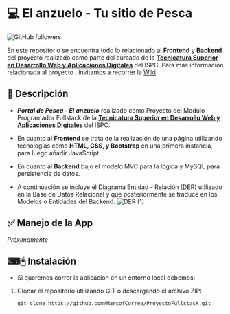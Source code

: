 # 💻 El anzuelo - Tu sitio de Pesca
![GitHub followers](https://img.shields.io/github/followers/mariquenaallosa?style=social)

En este repositorio se encuentra todo lo relacionado al **Frontend** y **Backend** del proyecto realizado como parte del cursado de la **[Tecnicatura Superior en Desarrollo Web y Aplicaciones Digitales](https://ispc.prod.tucampus.org/tecnicatura-web/)**  del ISPC. Para más información relacionada al proyecto , invitamos a recorrer la [Wiki](https://github.com/MarcofCorrea/ProyectoFullstack/wiki)

## 📝 Descripción
- ***Portal de Pesca - El anzuelo*** realizado como Proyecto del Modulo Programador Fullstack de la **[Tecnicatura Superior en Desarrollo Web y Aplicaciones Digitales](https://ispc.prod.tucampus.org/tecnicatura-web/)**  del ISPC.

- En cuanto al **Frontend** se trata de la realización de una página utilizando tecnologías como **HTML, CSS, y Bootstrap** en una primera instancia, para luego añadir JavaScript. 
- En cuanto al **Backend**  bajo el modelo MVC para la lógica y MySQL para persistencia de datos.
- A continuación se incluye el Diagrama Entidad - Relación (DER) utilizado en la Base de Datos Relacional y que posteriormente se traduce en los Modelos o Entidades del Backend:
![DER (1)](https://user-images.githubusercontent.com/99567012/196313887-6753be9b-06be-4f64-9051-bd14bd6b9dcf.png)

## ✅ Manejo de la App
_Próximamente_

## ⌨🖱 Instalación
- Si queremos correr la aplicación en un entorno local debemos: 

1. Clonar el repositorio utilizando GIT o descargando el archivo ZIP:

    `git clone https://github.com/MarcofCorrea/ProyectoFullstack.git`

